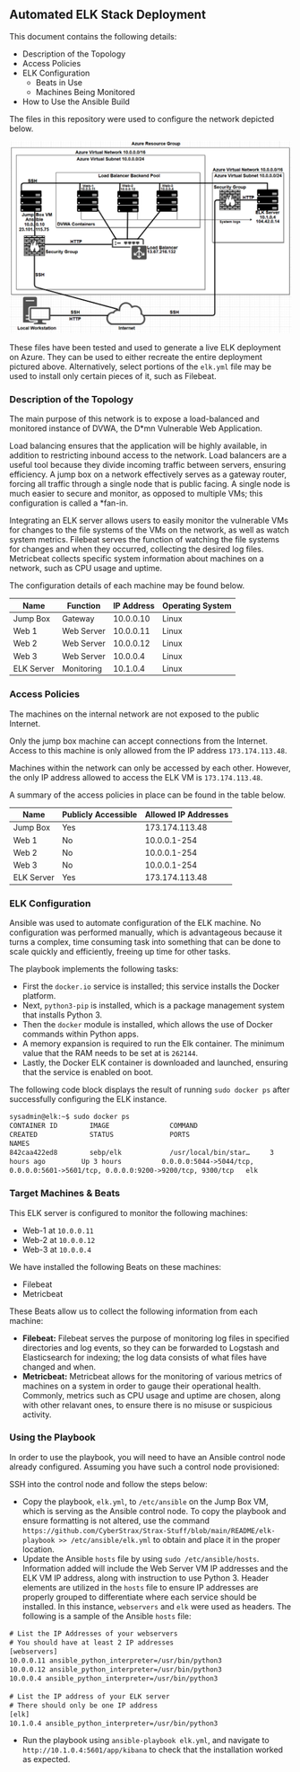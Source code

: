 ## Automated ELK Stack Deployment

This document contains the following details:
- Description of the Topology
- Access Policies
- ELK Configuration
  - Beats in Use
  - Machines Being Monitored
- How to Use the Ansible Build

The files in this repository were used to configure the network depicted below.

![Azure Diagram](https://github.com/CyberStrax/Strax-Stuff/blob/main/README/Images/Azure_Diagram.png)

These files have been tested and used to generate a live ELK deployment on Azure. They can be used to either recreate the entire deployment pictured above. Alternatively, select portions of the `elk.yml` file may be used to install only certain pieces of it, such as Filebeat.

### Description of the Topology

The main purpose of this network is to expose a load-balanced and monitored instance of DVWA, the D*mn Vulnerable Web Application.

Load balancing ensures that the application will be highly available, in addition to restricting inbound access to the network. Load balancers are a useful tool because they divide incoming traffic between servers, ensuring efficiency. A jump box on a network effectively serves as a gateway router, forcing all traffic through a single node that is public facing. A single node is much easier to secure and monitor, as opposed to multiple VMs; this configuration is called a *fan-in.

Integrating an ELK server allows users to easily monitor the vulnerable VMs for changes to the file systems of the VMs on the network, as well as watch system metrics. Filebeat serves the function of watching the file systems for changes and when they occurred, collecting the desired log files. Metricbeat collects specific system information about machines on a network, such as CPU usage and uptime.

The configuration details of each machine may be found below.

| Name       | Function   | IP Address | Operating System |
|------------|------------|------------|------------------|
| Jump Box   | Gateway    | 10.0.0.10  | Linux            |
| Web 1      | Web Server | 10.0.0.11  | Linux            |
| Web 2      | Web Server | 10.0.0.12  | Linux            |
| Web 3      | Web Server | 10.0.0.4   | Linux            |
| ELK Server | Monitoring | 10.1.0.4   | Linux            |

### Access Policies

The machines on the internal network are not exposed to the public Internet. 

Only the jump box machine can accept connections from the Internet. Access to this machine is only allowed from the IP address `173.174.113.48`.

Machines within the network can only be accessed by each other. However, the only IP address allowed to access the ELK VM is `173.174.113.48`.

A summary of the access policies in place can be found in the table below.

| Name       | Publicly Accessible | Allowed IP Addresses |
|------------|---------------------|----------------------|
| Jump Box   | Yes                 | 173.174.113.48       |
| Web 1      | No                  | 10.0.0.1-254         |
| Web 2      | No                  | 10.0.0.1-254         |
| Web 3      | No                  | 10.0.0.1-254         |
| ELK Server | Yes                 | 173.174.113.48       |

### ELK Configuration

Ansible was used to automate configuration of the ELK machine. No configuration was performed manually, which is advantageous because it turns a complex, time consuming task into something that can be done to scale quickly and efficiently, freeing up time for other tasks.

The playbook implements the following tasks:
- First the `docker.io` service is installed; this service installs the Docker platform.
- Next, `python3-pip` is installed, which is a package management system that installs Python 3.
- Then the `docker` module is installed, which allows the use of Docker commands within Python apps.
- A memory expansion is required to run the Elk container. The minimum value that the RAM needs to be set at is `262144`.
- Lastly, the Docker ELK container is downloaded and launched, ensuring that the service is enabled on boot.

The following code block displays the result of running `sudo docker ps` after successfully configuring the ELK instance.
```
sysadmin@elk:~$ sudo docker ps
CONTAINER ID        IMAGE               COMMAND                  CREATED             STATUS              PORTS                                                                              NAMES
842caa422ed8        sebp/elk            /usr/local/bin/star…     3 hours ago         Up 3 hours          0.0.0.0:5044->5044/tcp, 0.0.0.0:5601->5601/tcp, 0.0.0.0:9200->9200/tcp, 9300/tcp   elk
```

### Target Machines & Beats
This ELK server is configured to monitor the following machines:
- Web-1 at `10.0.0.11` 
- Web-2 at `10.0.0.12`
- Web-3 at `10.0.0.4`

We have installed the following Beats on these machines:
- Filebeat
- Metricbeat

These Beats allow us to collect the following information from each machine:
- **Filebeat:** Filebeat serves the purpose of monitoring log files in specified directories and log events, so they can be forwarded to Logstash and Elasticsearch for indexing; the log data consists of what files have changed and when.
- **Metricbeat:** Metricbeat allows for the monitoring of various metrics of machines on a system in order to gauge their operational health. Commonly, metrics such as CPU usage and uptime are chosen, along with other relavant ones, to ensure there is no misuse or suspicious activity.

### Using the Playbook
In order to use the playbook, you will need to have an Ansible control node already configured. Assuming you have such a control node provisioned: 

SSH into the control node and follow the steps below:
- Copy the playbook, `elk.yml`, to `/etc/ansible` on the Jump Box VM, which is serving as the Ansible control node. To copy the playbook and ensure formatting is not altered, use the command `https://github.com/CyberStrax/Strax-Stuff/blob/main/README/elk-playbook >> /etc/ansible/elk.yml` to obtain and place it in the proper location.
- Update the Ansible `hosts` file by using `sudo /etc/ansible/hosts`. Information added will include the Web Server VM IP addresses and the ELK VM IP address, along with instruction to use Python 3. Header elements are utilized in the `hosts` file to ensure IP addresses are properly grouped to differentiate where each service should be installed. In this instance, `webservers` and `elk` were used as headers. The following is a sample of the Ansible `hosts` file:
```
# List the IP Addresses of your webservers
# You should have at least 2 IP addresses
[webservers]
10.0.0.11 ansible_python_interpreter=/usr/bin/python3
10.0.0.12 ansible_python_interpreter=/usr/bin/python3
10.0.0.4 ansible_python_interpreter=/usr/bin/python3

# List the IP address of your ELK server
# There should only be one IP address
[elk]
10.1.0.4 ansible_python_interpreter=/usr/bin/python3
```
- Run the playbook using `ansible-playbook elk.yml`, and navigate to `http://10.1.0.4:5601/app/kibana` to check that the installation worked as expected.
